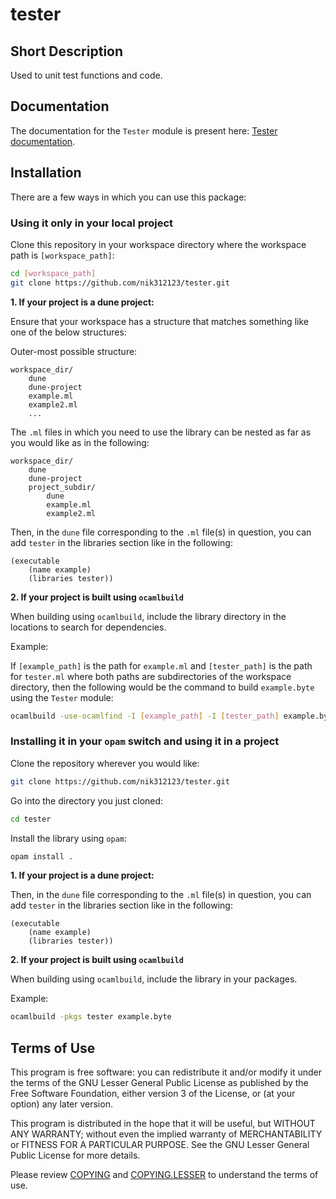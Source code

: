 # tester

## Short Description

Used to unit test functions and code.

## Documentation

The documentation for the `Tester` module is present here: [Tester documentation](https://nik312123.github.io/ocamlLibDocs/tester/Tester/).

## Installation

There are a few ways in which you can use this package:

### Using it only in your local project

Clone this repository in your workspace directory where the workspace path is `[workspace_path]`:

```bash
cd [workspace_path]
git clone https://github.com/nik312123/tester.git
```

**1\. If your project is a dune project:**

Ensure that your workspace has a structure that matches something like one of the below structures:

Outer-most possible structure:

```
workspace_dir/
    dune
    dune-project
    example.ml
    example2.ml
    ...
```

The `.ml` files in which you need to use the library can be nested as far as you would like as in the following:

```
workspace_dir/
    dune
    dune-project
    project_subdir/
        dune
        example.ml
        example2.ml
```

Then, in the `dune` file corresponding to the `.ml` file(s) in question, you can add `tester` in the libraries section like in the following:

```
(executable
    (name example)
    (libraries tester))
```

**2\. If your project is built using `ocamlbuild`**

When building using `ocamlbuild`, include the library directory in the locations to search for dependencies.

Example:

If `[example_path]` is the path for `example.ml` and `[tester_path]` is the path for `tester.ml` where both paths are subdirectories of the workspace directory, then the following would be the command to build `example.byte` using the `Tester` module:

```bash
ocamlbuild -use-ocamlfind -I [example_path] -I [tester_path] example.byte
```

### Installing it in your `opam` switch and using it in a project

Clone the repository wherever you would like:

```bash
git clone https://github.com/nik312123/tester.git
```

Go into the directory you just cloned:

```bash
cd tester
```

Install the library using `opam`:

```bash
opam install .
```

**1\. If your project is a dune project:**

Then, in the `dune` file corresponding to the `.ml` file(s) in question, you can add `tester` in the libraries section like in the following:

```
(executable
    (name example)
    (libraries tester))
```

**2\. If your project is built using `ocamlbuild`**

When building using `ocamlbuild`, include the library in your packages.

Example:

```bash
ocamlbuild -pkgs tester example.byte
```

## Terms of Use

This program is free software: you can redistribute it and/or modify
it under the terms of the GNU Lesser General Public License as published by
the Free Software Foundation, either version 3 of the License, or
(at your option) any later version.

This program is distributed in the hope that it will be useful,
but WITHOUT ANY WARRANTY; without even the implied warranty of
MERCHANTABILITY or FITNESS FOR A PARTICULAR PURPOSE.  See the
GNU Lesser General Public License for more details.

Please review [COPYING](COPYING) and [COPYING.LESSER](COPYING.LESSER) to understand the terms of use.
